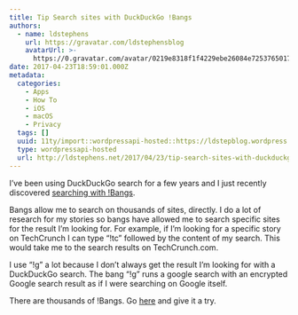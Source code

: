 ```yaml
---
title: Tip Search sites with DuckDuckGo !Bangs
authors:
  - name: ldstephens
    url: https://gravatar.com/ldstephensblog
    avatarUrl: >-
      https://0.gravatar.com/avatar/0219e8318f1f4229ebe26084e7253765017f43ca0c631be37dc6d0b8ad6e40a4?s=96&d=identicon&r=G
date: 2017-04-23T18:59:01.000Z
metadata:
  categories:
    - Apps
    - How To
    - iOS
    - macOS
    - Privacy
  tags: []
  uuid: 11ty/import::wordpressapi-hosted::https://ldstepblog.wordpress.com/?p=495
  type: wordpressapi-hosted
  url: http://ldstephens.net/2017/04/23/tip-search-sites-with-duckduckgo-bangs/
---
```


I’ve been using DuckDuckGo search for a few years and I just recently discovered [searching with !Bangs](https://start.duckduckgo.com/bang).

Bangs allow me to search on thousands of sites, directly. I do a lot of research for my stories so bangs have allowed me to search specific sites for the result I’m looking for. For example, if I’m looking for a specific story on TechCrunch I can type “!tc” followed by the content of my search. This would take me to the search results on TechCrunch.com.

I use “!g” a lot because I don’t always get the result I’m looking for with a DuckDuckGo search. The bang “!g” runs a google search with an encrypted Google search result as if I were searching on Google itself.

There are thousands of !Bangs. Go [here](https://start.duckduckgo.com/bang) and give it a try.
